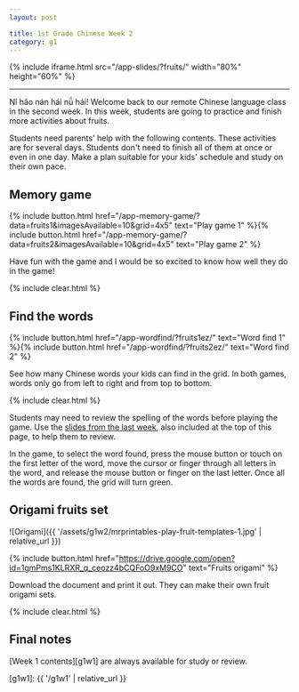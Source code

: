 ```yaml
---
layout: post

title: 1st Grade Chinese Week 2
category: g1
---
```


{% include iframe.html src="/app-slides/?fruits/" width="80%" height="60%" %}

---

Nǐ hǎo nán hái nǚ hái! Welcome back to our remote Chinese language class in the second week. In this week, students are going to practice and finish more activities about fruits.

Students need parents' help with the following contents. These activities are for several days. Students don't need to finish all of them at once or even in one day. Make a plan suitable for your kids' schedule and study on their own pace.

## Memory game

{% include button.html href="/app-memory-game/?data=fruits1&imagesAvailable=10&grid=4x5" text="Play game 1" %}{% include button.html href="/app-memory-game/?data=fruits2&imagesAvailable=10&grid=4x5" text="Play game 2" %}

Have fun with the game and I would be so excited to know how well they do in the game!

{% include clear.html %}

## Find the words

{% include button.html href="/app-wordfind/?fruits1ez/" text="Word find 1" %}{% include button.html href="/app-wordfind/?fruits2ez/" text="Word find 2" %}

See how many Chinese words your kids can find in the grid. In both games, words only go from left to right and from top to bottom.

{% include clear.html %}

Students may need to review the spelling of the words before playing the game. Use the [slides from the last week][slides], also included at the top of this page, to help them to review.

In the game, to select the word found, press the mouse button or touch on the first letter of the word, move the cursor or finger through all letters in the word, and release the mouse button or finger on the last letter. Once all the words are found, the grid will turn green.

## Origami fruits set

![Origami]({{ '/assets/g1w2/mrprintables-play-fruit-templates-1.jpg' | relative_url }})

{% include button.html href="https://drive.google.com/open?id=1gmPms1KLRXR_q_ceozz4bCQFoO9xM9CO" text="Fruits origami" %}

Download the document and print it out. They can make their own fruit origami sets.

{% include clear.html %}

## Final notes

[Week 1 contents][g1w1] are always available for study or review.

[chrome]: https://www.google.com/intl/en/chrome/
[slides]: /app-slides/?fruits/
[g1w1]: {{ '/g1w1' | relative_url }}
